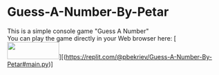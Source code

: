# Guess-A-Number-By-Petar
This is a simple console game "Guess A Number"<br>
You can play the game directly in your Web browser here:
[<img style="height:40px;width:120px" src="https://user-images.githubusercontent.com/114181931/192120166-13988c87-8d68-4e22-b4b8-20f184ad13c8.png" />][(https://replit.com/@pbekriev/Guess-A-Number-By-Petar#main.py)]
